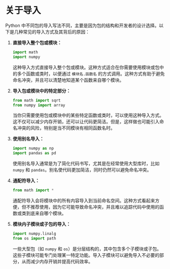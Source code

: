# 关于导入
Python 中不同包的导入写法不同，主要是因为包的结构和开发者的设计选择。以下是几种常见的导入方式及其背后的原因：

1. **直接导入整个包或模块：**
   ```python
   import math
   import numpy
   ```
   这种导入方式直接导入整个包或模块。这种方式适合在你需要使用模块或包中的多个函数或类时，以便通过 `模块名.函数名` 的方式调用。这种方式有助于避免命名冲突，并且可以清楚地知道某个函数来自哪个模块。

2. **导入包或模块中的特定部分：**
   ```python
   from math import sqrt
   from numpy import array
   ```
   当你只需要使用包或模块中的某些特定函数或类时，可以使用这种导入方式。这不仅可以减少内存开销，还可以让代码更简洁。但是，这样做也可能引入命名冲突的风险，特别是当不同模块有相同函数名时。

3. **使用别名导入：**
   ```python
   import numpy as np
   import pandas as pd
   ```
   使用别名导入通常是为了简化代码书写，尤其是在经常使用大型库时，比如 `numpy` 和 `pandas`。别名使代码更加简洁，同时仍然可以避免命名冲突。

4. **通配符导入：**
   ```python
   from math import *
   ```
   通配符导入会将模块中的所有内容导入到当前命名空间。这种方式看起来方便，但不推荐使用，因为它可能导致命名冲突，并且难以追踪代码中使用的函数或类到底来自哪个模块。

5. **模块内子模块或子包的导入：**
   ```python
   import numpy.linalg
   from os import path
   ```
   一些大型包（如 `numpy` 和 `os`）是分层结构的，其中包含多个子模块或子包。这些子模块可能专门处理某一特定功能。导入子模块可以避免导入不必要的部分，从而减少内存开销并提高代码效率。